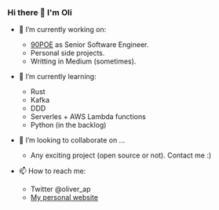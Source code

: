 ### Hi there 👋 I'm Oli


- 🔭 I’m currently working on:
  - [90POE](https://www.90poe.io/) as Senior Software Engineer.
  - Personal side projects.
  - Writting in Medium (sometimes).
  
- 🌱 I’m currently learning:
  - Rust
  - Kafka
  - DDD
  - Serverles + AWS Lambda functions
  - Python (in the backlog)
  
- 👯 I’m looking to collaborate on ...
  - Any exciting project (open source or not). Contact me :) 
  
- 📫 How to reach me:
  - Twitter @oliver_ap
  - [My personal website](https://oliveralonso.dev/)
  
